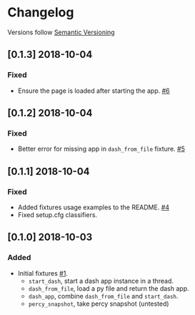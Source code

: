 # Changelog

Versions follow [Semantic Versioning](https://www.semver.org)

## [0.1.3] 2018-10-04
### Fixed

- Ensure the page is loaded after starting the app. [#6](https://github.com/T4rk1n/pytest-dash/pull/6)

## [0.1.2] 2018-10-04
### Fixed

- Better error for missing app in `dash_from_file` fixture. [#5](https://github.com/T4rk1n/pytest-dash/pull/5)

## [0.1.1] 2018-10-04
### Fixed

- Added fixtures usage examples to the README. [#4](https://github.com/T4rk1n/pytest-dash/pull/4)
- Fixed setup.cfg classifiers.

## [0.1.0] 2018-10-03
### Added

- Initial fixtures [#1](https://github.com/T4rk1n/pytest-dash/pull/1).
    - `start_dash`, start a dash app instance in a thread.
    - `dash_from_file`, load a py file and return the dash app.
    - `dash_app`, combine `dash_from_file` and `start_dash`.
    - `percy_snapshot`, take percy snapshot (untested)
